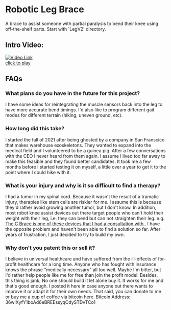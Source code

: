 # Robotic Leg Brace
A brace to assist someone with partial paralysis to bend their knee using off-the-shelf parts. Start with 'LegV2' directory.

## Intro Video:
[![Video Link](https://img.youtube.com/vi/BwBtS2pidzo/0.jpg)](https://www.youtube.com/watch?v=BwBtS2pidzo)  
[click to play](https://www.youtube.com/watch?v=BwBtS2pidzo)

## FAQs
### What plans do you have in the future for this project?
I have some ideas for reintegrating the muscle sensors back into the leg to have more accurate bend timings. I'd also like to program different gait modes for different terrain (hiking, uneven ground, etc).

### How long did this take?
I started the fall of 2021 after being ghosted by a company in San Franscico that makes warehouse exoskeletons. They wanted to expand into the medical field and I volunteered to be a guinea pig. After a few conversations with the CEO I never heard from them again. I assume I lived too far away to make this feasible and they found better candidates. It took me a few months before I started testing it on myself, a little over a year to get it to the point where I could hike with it.

### What is your injury and why is it so difficult to find a therapy?
I had a tumor in my spinal cord. Because it wasn't the result of a tramatic injury, therapies like stem cells are riskier for me. I assume this is because they'd rather avoid growing another tumor, but I don't know. In addition, most robot knee assist devices out there target people who can't hold their weight with their leg, i.e. they can bend but can not straighten their leg. e.g. [The C Brace is one of these devices that I had a consultation with.](https://www.ottobock.com/en-us/c-brace). I have the opposite problem and haven't been able to find a solution so far. After years of frustration, I just decided to try to build my own.

### Why don't you patent this or sell it?
I believe in universal healthcare and have suffered from the ill-effects of for-profit healthcare for a long time. Anyone who has fought with insurance knows the phrase "medically necessary" all too well. Maybe I'm bitter, but I'd rather help people like me for free than join the profit model. Besides, this thing is jank; No one should build it let alone buy it. It works for me and that's good enough. I posted it here in case anyone out there wants to improve it or adapt it for their own needs. That said, you can donate to me or buy me a cup of coffee via bitcoin here. Bitcoin Address: 36wiXyfY1boAd6eBREEssyqCdySTDvTCo1
